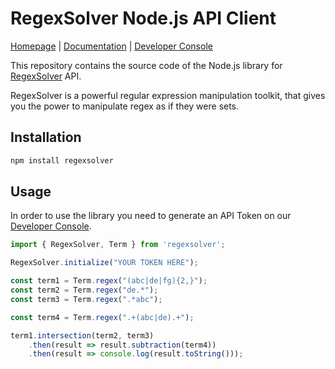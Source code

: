 # RegexSolver Node.js API Client

[Homepage](https://regexsolver.com) | [Documentation](https://docs.regexsolver.com) | [Developer Console](https://console.regexsolver.com)

This repository contains the source code of the Node.js library for [RegexSolver](https://regexsolver.com) API.

RegexSolver is a powerful regular expression manipulation toolkit, that gives you the power to manipulate regex as if
they were sets.

## Installation

```sh
npm install regexsolver
```

## Usage

In order to use the library you need to generate an API Token on our [Developer Console](https://console.regexsolver.com/).

```javascript
import { RegexSolver, Term } from 'regexsolver';

RegexSolver.initialize("YOUR TOKEN HERE");

const term1 = Term.regex("(abc|de|fg){2,}");
const term2 = Term.regex("de.*");
const term3 = Term.regex(".*abc");

const term4 = Term.regex(".+(abc|de).+");

term1.intersection(term2, term3)
    .then(result => result.subtraction(term4))
    .then(result => console.log(result.toString()));
```

